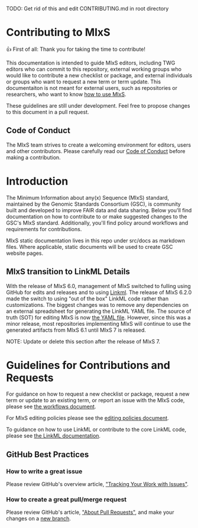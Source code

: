 TODO: Get rid of this and edit CONTRIBUTING.md in root directory

# Contributing to MIxS

:+1: First of all: Thank you for taking the time to contribute!

This documentation is intended to guide MIxS editors, including TWG editors who can commit to this repository, external working groups who would like to contribute a new checklist or package, and external individuals or groups who want to request a new term or term update. This documentaiton is not meant for external users, such as repositories or researchers, who want to know [how to use MIxS](https://github.com/GenomicsStandardsConsortium/mixs/blob/main/src/mixs/schema/mixs.yaml).  

These guidelines are still under development. Feel free to propose changes to this document in a pull request.

## Code of Conduct

The MIxS team strives to create a welcoming environment for editors, users and other contributors.
Please carefully read our [Code of Conduct](CODE_OF_CONDUCT.md) before making a contribution.

# Introduction


The Minimum Information about any(x) Sequence (MIxS) standard, maintained by the Genomic Standards Consortium (GSC), is community built and developed to improve FAIR data and data sharing. Below you'll find documentation on how to contribute to or make suggested changes to the GSC's MIxS standard. Additionally, you'll find policy around workflows and requirements for contributions.

MIxS static documentation lives in this repo under src/docs as markdown files. Where applicable, static documents will be used to create GSC website pages.

## MIxS transition to LinkML Details

With the release of MIxS 6.0, management of MIxS switched to fulling using GitHub for edits and releases and to using [Linkml](https://linkml.io/). The release of MIxS 6.2.0 made the switch to using "out of the box" LinkML code rather than customizations. The biggest changes was to remove any dependencies on an external spreadsheet for generating the LinkML YAML file. The source of truth (SOT) for editing MIxS is now [the YAML file](https://github.com/GenomicsStandardsConsortium/mixs/blob/main/src/mixs/schema/mixs.yaml). However, since this was a minor release, most repositories implementing MIxS will continue to use the generated artifacts from MIxS 6.1 until MIxS 7 is released.

NOTE: Update or delete this section after the release of MIxS 7.

# Guidelines for Contributions and Requests

For guidance on how to request a new checklist or package, request a new term or update to an existing term, or report an issue with the MIxS code, please see [the workflows document](worklow.md).

For MIxS editing policies please see the [editing policies document](policy.md).

To guidance on how to use LinkML or contribute to the core LinkML code, please see [the LinkML documentation](https://linkml.io/linkml/).

## GitHub Best Practices

### How to write a great issue

Please review GitHub's overview article,
["Tracking Your Work with Issues"][about-issues].

### How to create a great pull/merge request

Please review GitHub's article, ["About Pull Requests"][about-pulls],
and make your changes on a [new branch][about-branches].

[about-branches]: https://docs.github.com/en/pull-requests/collaborating-with-pull-requests/proposing-changes-to-your-work-with-pull-requests/about-branches
[about-issues]: https://docs.github.com/en/issues/tracking-your-work-with-issues/about-issues
[about-pulls]: https://docs.github.com/en/pull-requests/collaborating-with-pull-requests/proposing-changes-to-your-work-with-pull-requests/about-pull-requests
[issues]: https://github.com/GenomicsStandardsConsortium/mixs/issues/
[pulls]: https://github.com/GenomicsStandardsConsortium/mixs/pulls/
